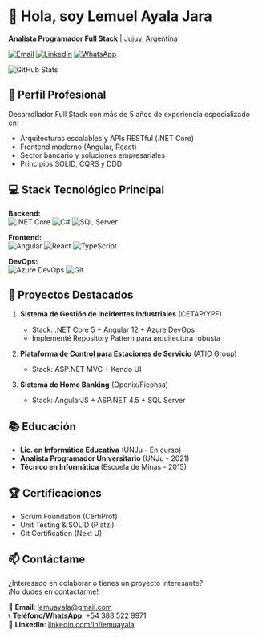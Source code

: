 # 👋 Hola, soy Lemuel Ayala Jara 
**Analista Programador Full Stack** | Jujuy, Argentina

[![Email](https://img.shields.io/badge/Email-lemuayala@gmail.com-D14836?style=flat&logo=gmail)](mailto:lemuayala@gmail.com)
[![LinkedIn](https://img.shields.io/badge/LinkedIn-Lemuel_Ayala-0077B5?style=flat&logo=linkedin)](https://www.linkedin.com/in/lemuayala/)
[![WhatsApp](https://img.shields.io/badge/WhatsApp-+54_388_522_9971-25D366?style=flat&logo=whatsapp)](https://wa.me/543885229971)

![GitHub Stats](https://github-readme-stats.vercel.app/api?username=lemuayala&show_icons=true&theme=dracula)

## 🚀 Perfil Profesional
Desarrollador Full Stack con más de 5 años de experiencia especializado en:
- Arquitecturas escalables y APIs RESTful (.NET Core)
- Frontend moderno (Angular, React)
- Sector bancario y soluciones empresariales
- Principios SOLID, CQRS y DDD

## 💻 Stack Tecnológico Principal
**Backend:**  
![.NET Core](https://img.shields.io/badge/.NET-5C2D91?style=for-the-badge&logo=.net&logoColor=white)
![C#](https://img.shields.io/badge/C%23-239120?style=for-the-badge&logo=c-sharp&logoColor=white)
![SQL Server](https://img.shields.io/badge/Microsoft_SQL_Server-CC2927?style=for-the-badge&logo=microsoft-sql-server&logoColor=white)

**Frontend:**  
![Angular](https://img.shields.io/badge/Angular-DD0031?style=for-the-badge&logo=angular&logoColor=white)
![React](https://img.shields.io/badge/React-20232A?style=for-the-badge&logo=react&logoColor=61DAFB)
![TypeScript](https://img.shields.io/badge/TypeScript-007ACC?style=for-the-badge&logo=typescript&logoColor=white)

**DevOps:**  
![Azure DevOps](https://img.shields.io/badge/Azure_DevOps-0078D7?style=for-the-badge&logo=azure-devops&logoColor=white)
![Git](https://img.shields.io/badge/GIT-E44C30?style=for-the-badge&logo=git&logoColor=white)

## 📌 Proyectos Destacados
1. **Sistema de Gestión de Incidentes Industriales** (CETAP/YPF)  
   - Stack: .NET Core 5 + Angular 12 + Azure DevOps
   - Implementé Repository Pattern para arquitectura robusta

2. **Plataforma de Control para Estaciones de Servicio** (ATIO Group)  
   - Stack: ASP.NET MVC + Kendo UI

3. **Sistema de Home Banking** (Openix/Ficohsa)  
   - Stack: AngularJS + ASP.NET 4.5 + SQL Server

## 📚 Educación
- **Lic. en Informática Educativa** (UNJu - En curso)
- **Analista Programador Universitario** (UNJu - 2021)
- **Técnico en Informática** (Escuela de Minas - 2015)

## 🏆 Certificaciones
- Scrum Foundation (CertiProf)
- Unit Testing & SOLID (Platzi)
- Git Certification (Next U)

## 📫 Contáctame
¿Interesado en colaborar o tienes un proyecto interesante?  
¡No dudes en contactarme!

📧 **Email**: lemuayala@gmail.com  
📞 **Teléfono/WhatsApp**: +54 388 522 9971  
💼 **LinkedIn**: [linkedin.com/in/lemuayala](https://www.linkedin.com/in/lemuayala/)
